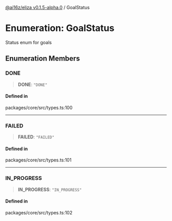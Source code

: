 [@ai16z/eliza v0.1.5-alpha.0](../index.md) / GoalStatus

# Enumeration: GoalStatus

Status enum for goals

## Enumeration Members

### DONE

> **DONE**: `"DONE"`

#### Defined in

packages/core/src/types.ts:100

***

### FAILED

> **FAILED**: `"FAILED"`

#### Defined in

packages/core/src/types.ts:101

***

### IN\_PROGRESS

> **IN\_PROGRESS**: `"IN_PROGRESS"`

#### Defined in

packages/core/src/types.ts:102
